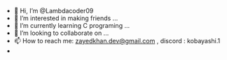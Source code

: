 - 👋 Hi, I’m @Lambdacoder09
- 👀 I’m interested in making friends ...
- 🌱 I’m currently learning C  programing ...
- 💞️ I’m looking to collaborate on ...
- 📫 How to reach me:  zayedkhan.dev@gmail.com ,  discord : kobayashi.1
-                    
